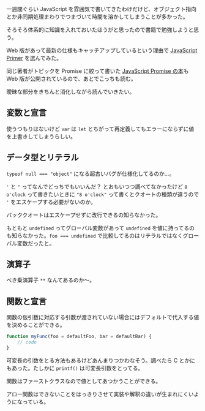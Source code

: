 一週間ぐらい JavaScript を雰囲気で書いてきたわけだけど、オブジェクト指向とか非同期処理まわりでつまづいて時間を溶かしてしまうことが多かった。

そろそろ体系的に知識を入れておいたほうがと思ったので書籍で勉強しようと思う。

Web 版があって最新の仕様もキャッチアップしているという理由で [JavaScript Primer](https://jsprimer.net/) を選んでみた。

同じ著者がトピックを Promise に絞って書いた [JavaScript Promise の本](https://azu.github.io/promises-book/#introduction)も Web 版が公開されているので、あとでこっちも読む。

曖昧な部分をきちんと消化しながら読んでいきたい。

## 変数と宣言
使うつもりはないけど `var` は `let` とちがって再定義してもエラーにならずに値を上書きしてしまうらしい。

## データ型とリテラル
`typeof null === "object"` になる超古いバグが仕様化してるのか…。

`'` と `"` ってなんでどっちでもいいんだ？ とおもいつつ調べてなかったけど `8 o'clock` って書きたいときに `"8 o'clock"` って書くとクオートの種類が違うので `'` をエスケープする必要がないのか。

バッククオートはエスケープせずに改行できるの知らなかった。

もともと `undefined` ってグローバル変数があって `undefined` を値に持ってるのも知らなかった。`foo === undefined` で比較してるのはリテラルではなくグローバル変数だったと。

## 演算子
べき乗演算子 `**` なんてあるのか〜。

## 関数と宣言
関数の仮引数に対応する引数が渡されていない場合にはデフォルトで代入する値を決めることができる。

```js
function myFunc(foo = defaultFoo, bar = defaultBar) {
    // code
}
```

可変長の引数をとる方法もあるけどあんまりつかわなそう。調べたら C とかにもあった。たしかに `printf()` は可変長引数をとってる。

関数はファーストクラスなので値としてあつかうことができる。

アロー関数はできないことをはっきりさせて実装や解釈の違いが生まれにくいようになっている。

